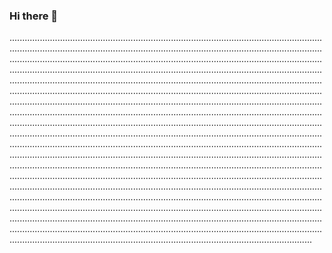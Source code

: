 ### Hi there 👋

............................................................................................................................................................................................................................................................................................................................................................................................................................................................................................................................................................................................................................................................................................................................................................................................................................................................................................................................................................................................................................................................................................................................................................................................................................................................................................................................................................................................................................................................................................................................................................................................................................................................................................................................................................................................................................................................................................................................................................................................................................................................................................................................................................................................................................................................................................................................................................................................................................................................................................................................................................................